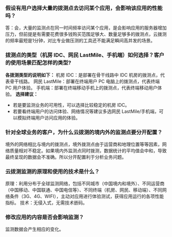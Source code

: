 [](id:que1)
### 假设有用户选择大量的拨测点去访问某个应用，会影响该应用的性能吗？
答：会，大量的监测点在同一时间频率访问某个应用，是会影响应用的服务器增加压力，但前提是有需要花费很多钱购买范围足够大、数量足够多的拨测点，云拨测的频率最短是1分钟，对比专业做压测的工具还不能满足瞬间高并发的场景。

[](id:que2)
### 拨测点的类型（机房 IDC、网民 LastMile、手机端）如何选择？客户的使用场景匹配怎样的类型?
**各拨测类型的说明如下：**
机房 IDC：是部署在骨干线路中 IDC 机房的拨测点，代表骨干线路。
网民 LastMile：部署在终端用户 PC 电脑上的拨测点，代表终端 PC 用户体验。
手机端：部署在终端移动手机上的拨测点，代表终端移动用户体验。
**选择建议：**
- 若是要监测业务的可用性，可以选择比较稳定的机房 IDC。
- 若要看终端用户的访问体验、网络情况等建议多选网民 LastMile/手机端，可以模拟终端用户访问应用的体验。

[](id:que3)
### 针对全球业务的客户，为什么云拨测的境内外的监测点要分开配置？
境外的网络相比与境内的拨测点，境外拨测点由于运营商和地理位置等等因素，网络质量相对不稳定。如果境内外监测点同时拨测，数据统计的平均值会中和，导致最终呈现的数据会不准确。所以分开配置利于分析业务问题。


[](id:que4)
### 云拨测监测的原理和使用的技术是什么？
原理：利用分布于全球监测网络，包括不同城市（中国境内和境外）、不同运营商（中国移动、中国联通、中国电信等）、不同终端（机房、网民、移动端）、不同网络条件（3G、4G、WIFI），主动对应用进行体验测试，获得应用运行的各项性能指标。
技术：无侵入式，无需技术嵌码。

[](id:que5)
### 修改应用的内容是否会影响监测？
监测数据会产生相应的变化。

